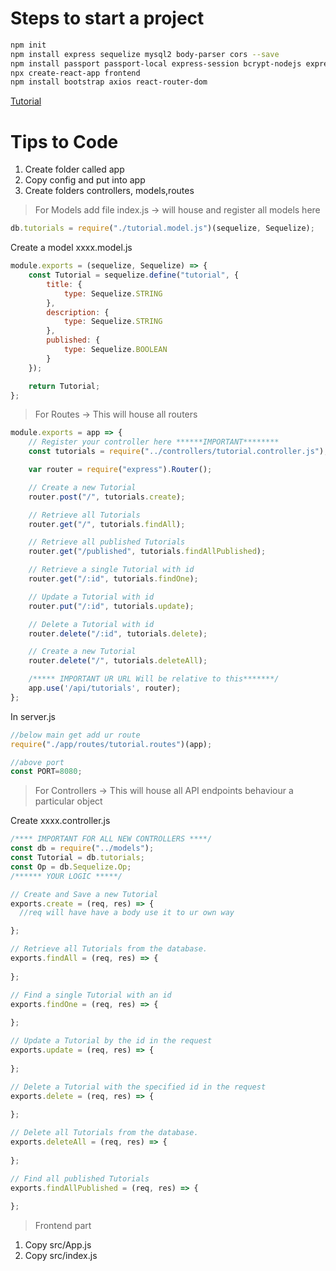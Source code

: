 # Steps to start a project

```sh
npm init
npm install express sequelize mysql2 body-parser cors --save
npm install passport passport-local express-session bcrypt-nodejs express-handlebars dotenv --save
npx create-react-app frontend
npm install bootstrap axios react-router-dom
```

[Tutorial](https://bezkoder.com/node-js-express-sequelize-mysql/)

# Tips to Code

1. Create folder called app
2. Copy config and put into app
3. Create folders controllers, models,routes


> For Models
add file index.js -> will house and register all models here

```js
db.tutorials = require("./tutorial.model.js")(sequelize, Sequelize);
```

Create a model xxxx.model.js

```js
module.exports = (sequelize, Sequelize) => {
    const Tutorial = sequelize.define("tutorial", {
        title: {
            type: Sequelize.STRING
        },
        description: {
            type: Sequelize.STRING
        },
        published: {
            type: Sequelize.BOOLEAN
        }
    });

    return Tutorial;
};
```

> For Routes -> This will house all routers

```js
module.exports = app => {
    // Register your controller here ******IMPORTANT********
    const tutorials = require("../controllers/tutorial.controller.js");

    var router = require("express").Router();

    // Create a new Tutorial
    router.post("/", tutorials.create);

    // Retrieve all Tutorials
    router.get("/", tutorials.findAll);

    // Retrieve all published Tutorials
    router.get("/published", tutorials.findAllPublished);

    // Retrieve a single Tutorial with id
    router.get("/:id", tutorials.findOne);

    // Update a Tutorial with id
    router.put("/:id", tutorials.update);

    // Delete a Tutorial with id
    router.delete("/:id", tutorials.delete);

    // Create a new Tutorial
    router.delete("/", tutorials.deleteAll);

    /***** IMPORTANT UR URL Will be relative to this*******/
    app.use('/api/tutorials', router);
};
```

In server.js

```js
//below main get add ur route
require("./app/routes/tutorial.routes")(app);

//above port
const PORT=8080;
```


> For Controllers -> This will house all API endpoints behaviour a particular object

Create xxxx.controller.js

```js
/**** IMPORTANT FOR ALL NEW CONTROLLERS ****/
const db = require("../models");
const Tutorial = db.tutorials;
const Op = db.Sequelize.Op;
/****** YOUR LOGIC *****/

// Create and Save a new Tutorial
exports.create = (req, res) => {
  //req will have have a body use it to ur own way

};

// Retrieve all Tutorials from the database.
exports.findAll = (req, res) => {
  
};

// Find a single Tutorial with an id
exports.findOne = (req, res) => {
  
};

// Update a Tutorial by the id in the request
exports.update = (req, res) => {
  
};

// Delete a Tutorial with the specified id in the request
exports.delete = (req, res) => {
  
};

// Delete all Tutorials from the database.
exports.deleteAll = (req, res) => {
  
};

// Find all published Tutorials
exports.findAllPublished = (req, res) => {
  
};
```

> Frontend part

1. Copy src/App.js
2. Copy src/index.js
